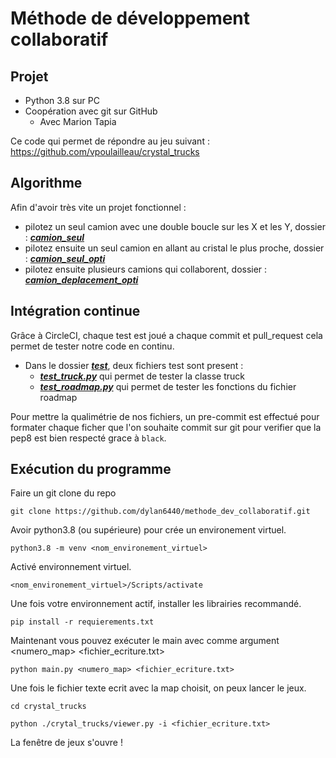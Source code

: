 # Méthode de développement collaboratif

## Projet

* Python 3.8 sur PC
* Coopération avec git sur GitHub
  * Avec Marion Tapia

Ce code qui permet de répondre au jeu suivant : https://github.com/vpoulailleau/crystal_trucks

## Algorithme

Afin d'avoir très vite un projet fonctionnel :
* pilotez un seul camion avec une double boucle sur les X et les Y, dossier : [**_camion_seul_**](./camion_seul)
* pilotez ensuite un seul camion en allant au cristal le plus proche, dossier : [**_camion_seul_opti_**](./camion_seul_opti)
* pilotez ensuite plusieurs camions qui collaborent, dossier : [**_camion_deplacement_opti_**](./camion_deplacement_opti)

## Intégration continue
                             
Grâce à CircleCI, chaque test est joué a chaque commit et pull_request cela permet de tester notre code en continu. 

* Dans le dossier [**_test_**](./test), deux fichiers test sont present :
  * **_[test_truck.py](./test/test_truck.py)_** qui permet de tester la classe truck
  * **_[test_roadmap.py](./test/test_roadmap.py)_** qui permet de tester les fonctions du fichier roadmap

Pour mettre la qualimétrie de nos fichiers, un pre-commit est effectué pour formater chaque ficher que l'on souhaite
commit sur git pour verifier que la pep8 est bien respecté grace à `black`.


## Exécution du programme

Faire un git clone du repo

`git clone https://github.com/dylan6440/methode_dev_collaboratif.git`

Avoir python3.8 (ou supérieure) pour crée un environement virtuel.

`python3.8 -m venv <nom_environement_virtuel>`

Activé environnement virtuel.

`<nom_environement_virtuel>/Scripts/activate`

Une fois votre environnement actif, installer les librairies recommandé.

`pip install -r requierements.txt`

Maintenant vous pouvez exécuter le main avec comme argument <numero_map> <fichier_ecriture.txt>

`python main.py <numero_map> <fichier_ecriture.txt>`

Une fois le fichier texte ecrit avec la map choisit, on peux lancer le jeux.

`cd crystal_trucks`

`python ./crytal_trucks/viewer.py -i <fichier_ecriture.txt>`

La fenêtre de jeux s'ouvre !